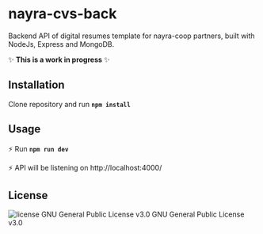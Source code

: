 # nayra-cvs-back

Backend API of digital resumes template for nayra-coop partners, built with NodeJs, Express and MongoDB.
 
:sparkles: **This is a work in progress** :sparkles: 

## Installation

Clone repository and run **`npm install`**

## Usage

 :zap: Run **`npm run dev`**

 :zap: API will be listening on http://localhost:4000/

## License
<img src="https://img.shields.io/badge/license-GPL--3-brightgreen" alt="license GNU General Public License v3.0">   GNU General Public License v3.0
